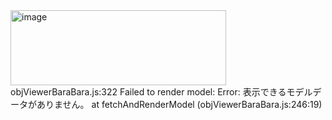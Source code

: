 <img width="345" height="120" alt="image" src="https://github.com/user-attachments/assets/81ff9cda-a102-41e3-ab6e-62e41c216afd" />
objViewerBaraBara.js:322 Failed to render model: Error: 表示できるモデルデータがありません。
    at fetchAndRenderModel (objViewerBaraBara.js:246:19)

